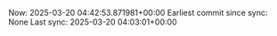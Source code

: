 Now: 2025-03-20 04:42:53.871981+00:00 Earliest commit since sync: None Last sync: 2025-03-20 04:03:01+00:00
